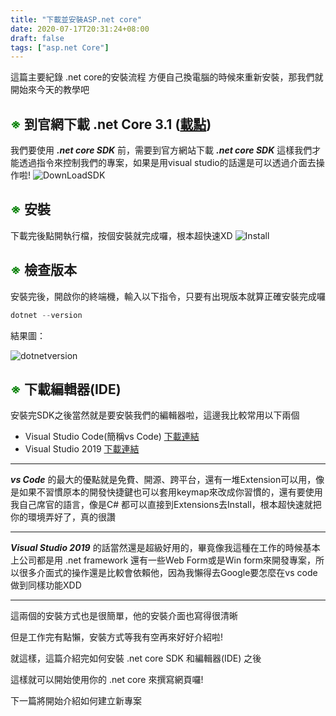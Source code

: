 ```yaml
---
title: "下載並安裝ASP.net core"
date: 2020-07-17T20:31:24+08:00
draft: false
tags: ["asp.net Core"]
---
```


這篇主要紀錄 .net core的安裝流程 方便自己換電腦的時候來重新安裝，那我們就開始來今天的教學吧

## <font color=#008000>※</font> 到官網下載 .net Core 3.1 ([載點](https://dotnet.microsoft.com/download))
我們要使用 ***.net core SDK*** 前，需要到官方網站下載 ***.net core SDK*** 這樣我們才能透過指令來控制我們的專案，如果是用visual studio的話還是可以透過介面去操作啦! 
![DownLoadSDK](https://i.imgur.com/jU2yFIO.jpg)

## <font color=#008000>※</font> 安裝
下載完後點開執行檔，按個安裝就完成囉，根本超快速XD
![Install](https://i.imgur.com/0ZD36lr.jpg)
## <font color=#008000>※</font> 檢查版本
安裝完後，開啟你的終端機，輸入以下指令，只要有出現版本就算正確安裝完成囉
```powershell
dotnet --version
```
結果圖：

![dotnetversion](https://i.imgur.com/nX2Lfls.jpg)

## <font color=#008000>※</font> 下載編輯器(IDE)
安裝完SDK之後當然就是要安裝我們的編輯器啦，這邊我比較常用以下兩個

* Visual Studio Code(簡稱vs Code) [下載連結](https://code.visualstudio.com/?wt.mc_id=vscom_downloads)
* Visual Studio 2019 [下載連結](https://visualstudio.microsoft.com/zh-hant/vs/)

---

***vs Code*** 的最大的優點就是免費、開源、跨平台，還有一堆Extension可以用，像是如果不習慣原本的開發快捷鍵也可以套用keymap來改成你習慣的，還有要使用我自己席官的語言，像是C# 都可以直接到Extensions去Install，根本超快速就把你的環境弄好了，真的很讚

----

***Visual Studio 2019*** 的話當然還是超級好用的，畢竟像我這種在工作的時候基本上公司都是用 .net framework 還有一些Web Form或是Win form來開發專案，所以很多介面式的操作還是比較會依賴他，因為我懶得去Google要怎麼在vs code 做到同樣功能XDD

---

這兩個的安裝方式也是很簡單，他的安裝介面也寫得很清晰

但是工作完有點懶，安裝方式等我有空再來好好介紹啦!

就這樣，這篇介紹完如何安裝 .net core SDK 和編輯器(IDE) 之後

這樣就可以開始使用你的 .net core 來撰寫網頁囉!

下一篇將開始介紹如何建立新專案
